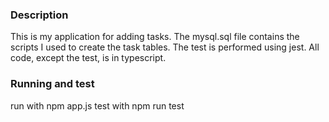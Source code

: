 ### Description
This is my application for adding tasks.
The mysql.sql file contains the scripts I used to create the task tables.
The test is performed using jest.
All code, except the test, is in typescript.

### Running and test
run with
npm app.js
test with
npm run test

